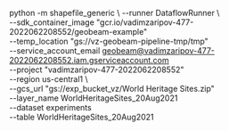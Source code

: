 python -m shapefile_generic \ 
--runner DataflowRunner \  
--sdk_container_image "gcr.io/vadimzaripov-477-2022062208552/geobeam-example" \
--temp_location "gs://vz-geobeam-pipeline-tmp/tmp" \
--service_account_email geobeam@vadimzaripov-477-2022062208552.iam.gserviceaccount.com \
--project "vadimzaripov-477-2022062208552" \
--region us-central1 \   
--gcs_url "gs://exp_bucket_vz/World Heritage Sites.zip" \
--layer_name WorldHeritageSites_20Aug2021 \
--dataset experiments \
--table WorldHeritageSites_20Aug2021 